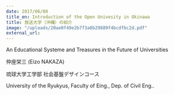 ```yaml
---
date: 2017/06/08
title_en: Introduction of the Open Univesity in Okinawa
title: 放送大学（沖縄）の紹介
image: "/uploads/20ae0f49e2b7f3a8b29889f4bcdfbc2d.pdf"
external_url:
---
```


An Educational Systeme and Treasures in the Future of Universities

仲座栄三 (Eizo NAKAZA)

琉球大学工学部 社会基盤デザインコース

University of the Ryukyus, Faculty of Eing., Dep. of Civil Eng..
